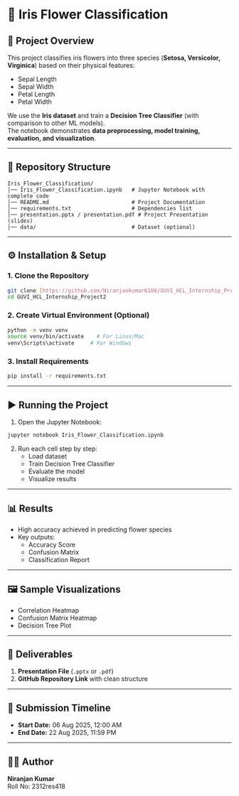 # 🌸 Iris Flower Classification

## 📌 Project Overview
This project classifies iris flowers into three species (**Setosa, Versicolor, Virginica**) 
based on their physical features:
- Sepal Length  
- Sepal Width  
- Petal Length  
- Petal Width  

We use the **Iris dataset** and train a **Decision Tree Classifier** (with comparison to other ML models).  
The notebook demonstrates **data preprocessing, model training, evaluation, and visualization**.

---

## 📂 Repository Structure
```
Iris_Flower_Classification/
│── Iris_Flower_Classification.ipynb   # Jupyter Notebook with complete code
│── README.md                          # Project Documentation
│── requirements.txt                   # Dependencies list
│── presentation.pptx / presentation.pdf # Project Presentation (slides)
│── data/                              # Dataset (optional)
```

---

## ⚙️ Installation & Setup

### 1. Clone the Repository
```bash
git clone [https://github.com/Niranjankumar6108/GUVI_HCL_Internship_Project2.git].git
cd GUVI_HCL_Internship_Project2
```

### 2. Create Virtual Environment (Optional)
```bash
python -m venv venv
source venv/bin/activate    # For Linux/Mac
venv\Scripts\activate     # For Windows
```

### 3. Install Requirements
```bash
pip install -r requirements.txt
```

---

## ▶️ Running the Project
1. Open the Jupyter Notebook:
```bash
jupyter notebook Iris_Flower_Classification.ipynb
```

2. Run each cell step by step:
   - Load dataset  
   - Train Decision Tree Classifier  
   - Evaluate the model  
   - Visualize results  

---

## 📊 Results
- High accuracy achieved in predicting flower species  
- Key outputs:
  - Accuracy Score  
  - Confusion Matrix  
  - Classification Report  

---

## 🖼️ Sample Visualizations
- Correlation Heatmap  
- Confusion Matrix Heatmap  
- Decision Tree Plot  

---

## 🎯 Deliverables
1. **Presentation File** (`.pptx` or `.pdf`)  
2. **GitHub Repository Link** with clean structure

---

## 📅 Submission Timeline
- **Start Date:** 06 Aug 2025, 12:00 AM  
- **End Date:** 22 Aug 2025, 11:59 PM  

---

## 👨‍💻 Author
**Niranjan Kumar**  
Roll No: 2312res418

